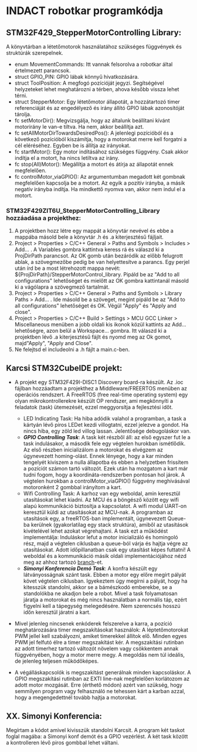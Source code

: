 # INDACT robotkar programkódja

## STM32F429_StepperMotorControlling Library:
A könyvtárban a létetőmotorok használatához szükséges függvények és struktúrák szerepelnek.
- enum MovementCommands: Itt vannak felsorolva a robotkar által értelmezett parancsok.
- struct GPIO_PIN: GPIO lábak könnyű hivatkozására.
- struct ToolPosition: A megfogó pozícióját jegyzi. Segítségével helyzeteket lehet meghatározni a térben, ahova később vissza lehet térni.
- struct StepperMotor: Egy létetőmotor állapotát, a hozzátartozó timer referenciáját és az engedélyező és irány állító GPIO lábak azonosítóját tárolja.
- fc setMotorDir(): Megvizsgálja, hogy az általunk beállítani kívánt motorirány le van-e tiltva. Ha nem, akkor beállítja azt.
- fc setAllMotorDirTowardsDesiredPos(): A jelenlegi pozícióból és a következő pozícióból kiszámítja, hogy a motorokat merre kell forgatni a cél eléréséhez. Egyben be     is állítja az irányokat.
- fc startMotor(): Egy motor indításához szükséges függvény. Csak akkor indítja el a motort, ha nincs letiltva az irány.
- fc stop(All)Motor(): Megállítja a motort és átírja az állapotát ennek megfelelően.
- fc controlMotor_viaGPIO(): Az argumentumban megadott két gombnak megfelelően kapcsolja be a motort. Az egyik a pozitív irányba, a másik negatív irányba indítja. Ha     mindkettő nyomva van, akkor nem indul el a motort.

### STM32F429ZIT6U_StepperMotorControlling_Library hozzáadása a projekthez:
1) A projektben hozz létre egy mappát a könyvtár nevével és ebbe a mappába másold bele a könyvtár .h és .a kiterjesztésű fájljait.
2) Project > Properties > C/C++ General > Paths and Symbols > Includes > Add... .
   A Variables gombra kattintva keress rá és válaszd ki a ProjDirPath parancsot. Az OK gomb után bezáródik az előbb felugrott ablak, a szövegmezőbe pedig be van          helyettesítve a parancs. Egy perjel után írd be a most létrehozott mappa nevét:
   ${ProjDirPath}/StepperMotorControl_library.
   Pipáld be az "Add to all configurations" lehetőséget és mielőtt az OK gombra kattintanál másold ki a vágólapra a szövegmező tartalmát.
3) Project > Properties > C/C++ General > Paths and Symbols > Library Paths > Add... .
   Ide másold be a szöveget, megint pipáld be az "Add to all configurations" lehetőséget és OK. Végül "Apply" és "Apply and close".
4) Project > Properties > C/C++ Build > Settings > MCU GCC Linker > Miscellaneous menüben a jobb oldali kis ikonok közül kattints az Add... lehetőségre, azon belül a      Workspace... gombra. Itt válaszd ki a projektben lévő .a kiterjesztésű fájlt és nyomd meg az Ok gomot, majd"Apply",  "Apply and Close".
5) Ne felejtsd el includeolni a .h fájlt a main.c-ben.

## Karcsi STM32CubeIDE projekt:
- A projekt egy STM32F429I-DISC1 Discovery board-ra készült. Az .ioc fájlban hozzáadtam a projekthez a Middleware/FREERTOS menüben az operációs rendszert.
  A FreeRTOS (free real-time operating system) egy olyan mikrokontrollerekre készült OP rendszer, ami megkönnyíti a feladatok (task) ütemezését, ezzel
  meggyorsítja a fejlesztési időt.
  - LED Indicating Task: Ha hiba adódik valahol a programban, a task a kártyán lévő piros LEDet kezdi villogtatni, ezzel jelezve a gondot. Ha nincs hiba, egy zöld led     villog lassan. Jelentősége debugoláskor van.
  - **_GPIO Controlling Task_**: A task két részből áll: az első egyszer fut le a task indulásakor, a második fele egy végtelen hurokban ismétlődik. Az első részben       inicializálom a motorokat és elvégzem az úgynevezett homing-olást. Ennek lényege, hogy a kar minden tengelyét kiviszem a nulla állapotba és ebben a helyzetben         frissítem a pozíciót számon tartó változót. Ezek után ha mozgatom a kart már tudni fogom, hogy a koordináta-rendszerben pontosan hol járok. A végtelen hurokban a       controlMotor_viaGPIO() függvény meghívásával motoronként 2 gombbal irányítom a kart.
  - Wifi Controlling Task: A karhoz van egy weboldal, amin keresztül utasításokat lehet kiadni. Az MCU és a böngésző között egy wifi alapú kommunikáció biztosítja a       kapcsolatot. A wifi modul UART-on keresztül küldi az utasításokat az MCU-nak. A programban az utasítások egy, a freeRTOS-ban implementált, úgynevezett Queue-ba         kerülnek (gyakorlatilag egy stack struktúra), amiből az utasítások kivételével lehet azokat végrehajtani.
    A task ezt a működést implementálja: Induláskor lefut a motor inicializáló és homingoló rész, majd a végtelen ciklusban a queue-ból várja és hajtja végre az           utasításokat. Adott időpillanatban csak egy utasítást képes futtatni! A weboldal és a kommunikáció másik oldali implementációjához nézd meg az ahhoz tartozó           [branch](https://github.com/legokor/INDACT_RobotArm/tree/wifi)-et.
  - **_Simonyi Konferencia Demó Task_**: A konfra készült egy látványosságnak szánt task. Ebben a motor egy előre megírt pályát követ végtelen ciklusban. Igyekeztem       úgy megírni a pályát, hogy ha kitesszük standolni, akkor se a bámészkodó emberekbe, se a standolókba ne akadjon bele a robot. Mivel a task folyamatosan járatja a       motorokat és még nincs használatban a normális táp, ezért figyelni kell a tápegység melegedésére. Nem szerencsés hosszú időn keresztül járatni a kart.


- Mivel jelenleg nincsenek enkóderek felszerelve a karra, a pozíció meghatározására timer megszakításokat használok: A léptetőmotorokat PWM jellel kell szabályozni,
  amiket timerekkel állítok elő. Minden egyes PWM jel felfutó élre a timer megszakítást kér. A megszakítási rutinban az adott timerhez tartozó változót növelem
  vagy csökkentem annak függvényében, hogy a motor merre megy. A megoldás nem túl ideális, de jelenleg teljesen működőképes.
- A végálláskapcsolók is megszakítást generálnak minden kapcsoláskor. A GPIO megszakítási rutinban az EXTI line-nak megfelelően korlátozom az adott motor mozgását.       Erre (érthető módon) azért van szükség, hogy semmilyen program vagy felhasználó ne tehessen kárt a karban azzal, hogy a megengedettnél tovább hajtja a motorokat.

## XX. Simonyi Konferencia:
Megírtam a kódot amivel kivisszük standolni Karcsit. A program két taskot foglal magába: a Simonyi konf demót és a GPIO vezérlést. A két task között a kontrolleren lévő piros gombbal lehet váltani.
